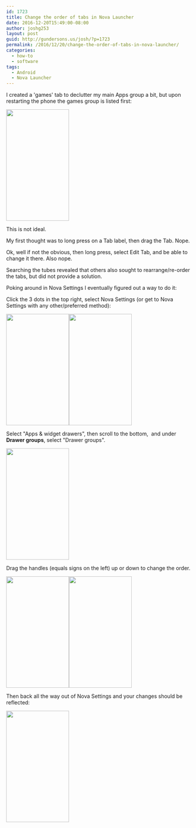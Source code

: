 ```yaml
---
id: 1723
title: Change the order of tabs in Nova Launcher
date: 2016-12-20T15:49:00-08:00
author: joshg253
layout: post
guid: http://gundersons.us/josh/?p=1723
permalink: /2016/12/20/change-the-order-of-tabs-in-nova-launcher/
categories:
  - how-to
  - software
tags:
  - Android
  - Nova Launcher
---
```

I created a 'games' tab to declutter my main Apps group a bit, but upon restarting the phone the games group is listed first:

<a href="/josh/wp-content/uploads/sites/2/2016/12/Screenshot_20161220-151143.jpg"><img class="size-medium wp-image-1724 alignnone" src="http://gundersons.us/josh/wp-content/uploads/sites/2/2016/12/Screenshot_20161220-151143-169x300.jpg" alt="" width="169" height="300" /></a>

This is not ideal.

My first thought was to long press on a Tab label, then drag the Tab. Nope.

Ok, well if not the obvious, then long press, select Edit Tab, and be able to change it there. Also nope.

Searching the tubes revealed that others also sought to rearrange/re-order the tabs, but did not provide a solution.

Poking around in Nova Settings I eventually figured out a way to do it:

Click the 3 dots in the top right, select Nova Settings (or get to Nova Settings with any other/preferred method):

<a href="/josh/wp-content/uploads/sites/2/2016/12/Screenshot_20161220-151153.jpg"><img class="size-medium wp-image-1725 alignnone" src="http://gundersons.us/josh/wp-content/uploads/sites/2/2016/12/Screenshot_20161220-151153-169x300.jpg" alt="" width="169" height="300" /></a><a href="/josh/wp-content/uploads/sites/2/2016/12/Screenshot_20161220-151202.jpg"><img class="size-medium wp-image-1726 alignnone" src="http://gundersons.us/josh/wp-content/uploads/sites/2/2016/12/Screenshot_20161220-151202-169x300.jpg" alt="" width="169" height="300" /></a>

Select "Apps &amp; widget drawers", then scroll to the bottom,  and under <strong>Drawer groups</strong>, select "Drawer groups".

<a href="/josh/wp-content/uploads/sites/2/2016/12/Screenshot_20161220-151210.jpg"><img class="size-medium wp-image-1727 alignnone" src="http://gundersons.us/josh/wp-content/uploads/sites/2/2016/12/Screenshot_20161220-151210-169x300.jpg" alt="" width="169" height="300" /></a>

Drag the handles (equals signs on the left) up or down to change the order.

<a href="/josh/wp-content/uploads/sites/2/2016/12/Screenshot_20161220-151627.jpg"><img class="size-medium wp-image-1728 alignnone" src="http://gundersons.us/josh/wp-content/uploads/sites/2/2016/12/Screenshot_20161220-151627-169x300.jpg" alt="" width="169" height="300" /></a><a href="/josh/wp-content/uploads/sites/2/2016/12/Screenshot_20161220-151631.jpg"><img class="size-medium wp-image-1729 alignnone" src="http://gundersons.us/josh/wp-content/uploads/sites/2/2016/12/Screenshot_20161220-151631-169x300.jpg" alt="" width="169" height="300" /></a>

Then back all the way out of Nova Settings and your changes should be reflected:

<a href="/josh/wp-content/uploads/sites/2/2016/12/Screenshot_20161220-151824.jpg"><img class="size-medium wp-image-1730 alignnone" src="http://gundersons.us/josh/wp-content/uploads/sites/2/2016/12/Screenshot_20161220-151824-169x300.jpg" alt="" width="169" height="300" /></a>

<span style="border-radius: 2px; text-indent: 20px; width: auto; padding: 0px 4px 0px 0px; text-align: center; font: bold 11px/20px 'Helvetica Neue',Helvetica,sans-serif; color: #ffffff; background: #bd081c  no-repeat scroll 3px 50% / 14px 14px; position: absolute; opacity: 1; z-index: 8675309; display: none; cursor: pointer;">Save</span>